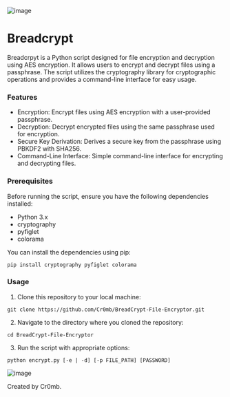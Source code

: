 ![image](https://github.com/Cr0mb/BreadCrypt-File-Encryptor/assets/137664526/d5444a61-922c-442f-92c5-d5ab6d94849b)


# Breadcrypt
Breadcrpyt is a Python script designed for file encryption and decryption using AES encryption. 
It allows users to encrypt and decrypt files using a passphrase. 
The script utilizes the cryptography library for cryptographic operations and provides a command-line interface for easy usage.

### Features
- Encryption: Encrypt files using AES encryption with a user-provided passphrase.
- Decryption: Decrypt encrypted files using the same passphrase used for encryption.
- Secure Key Derivation: Derives a secure key from the passphrase using PBKDF2 with SHA256.
- Command-Line Interface: Simple command-line interface for encrypting and decrypting files.
### Prerequisites
Before running the script, ensure you have the following dependencies installed:

- Python 3.x
- cryptography
- pyfiglet
- colorama

You can install the dependencies using pip:
```
pip install cryptography pyfiglet colorama
```
### Usage
1. Clone this repository to your local machine:
```
git clone https://github.com/Cr0mb/BreadCrypt-File-Encryptor.git
```
2. Navigate to the directory where you cloned the repository:
```
cd BreadCrypt-File-Encryptor
```
3. Run the script with appropriate options:
```
python encrypt.py [-e | -d] [-p FILE_PATH] [PASSWORD]
```
![image](https://github.com/Cr0mb/BreadCrypt-File-Encryptor/assets/137664526/1662a015-1781-483f-881c-b6ae189c99ce)

Created by Cr0mb.
